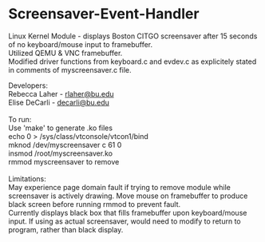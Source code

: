 # Screensaver-Event-Handler
Linux Kernel Module - displays Boston CITGO screensaver after 15 seconds of no keyboard/mouse input to framebuffer. <br />
Utilized QEMU & VNC framebuffer. <br />
Modified driver functions from keyboard.c and evdev.c as explicitely stated in comments of myscreensaver.c file. <br />

Developers:<br />
Rebecca Laher - rlaher@bu.edu<br />
Elise DeCarli - decarli@bu.edu<br />
<br />
To run:<br />
Use 'make' to generate .ko files<br />
echo 0 > /sys/class/vtconsole/vtcon1/bind<br />
mknod /dev/myscreensaver c 61 0 <br />
insmod /root/myscreensaver.ko<br />
rmmod myscreensaver to remove<br />
<br />
Limitations:<br />
May experience page domain fault if trying to remove module while screensaver is actively drawing. Move mouse on framebuffer to produce black screen before running rmmod to prevent fault.<br />
Currently displays black box that fills framebuffer upon keyboard/mouse input. If using as actual screensaver, would need to modify to return to program, rather than black display.
